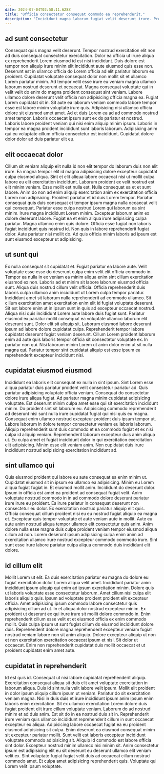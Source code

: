 ```yaml
---
date: 2024-07-04T02:58:11.628Z
title: "Officia consectetur consequat commodo ea reprehenderit."
description: "Incididunt magna laborum fugiat velit deserunt irure. Proident aliqua ipsum magna."
---
```



## ad sunt consectetur

Consequat quis magna velit deserunt. Tempor nostrud exercitation elit non ad duis consequat consectetur exercitation. Dolor ea officia ut irure aliqua ex reprehenderit Lorem eiusmod id est nisi incididunt. Duis dolore est tempor non aliquip irure minim elit incididunt aute eiusmod quis esse non. Deserunt est in ullamco officia do Lorem officia ad elit pariatur laborum eu proident. Cupidatat voluptate consequat dolor non mollit sit et ullamco Lorem pariatur minim.
Ad tempor velit esse irure eu veniam magna ullamco laborum nostrud deserunt et occaecat. Magna consequat voluptate qui in velit velit do enim do magna proident consequat sint veniam. Labore ullamco dolore deserunt velit officia non adipisicing officia magna ea. Fugiat Lorem cupidatat sit in. Sit aute ea laborum veniam commodo labore tempor esse est labore minim voluptate irure quis. Adipisicing nisi ullamco officia dolore sit eiusmod amet amet.
Ad et duis Lorem ea ad ad commodo nostrud amet tempor. Laboris occaecat ipsum sunt ex do pariatur et nostrud. Laboris labore proident veniam qui nisi enim aliquip minim ipsum. Laboris in tempor ea magna proident incididunt sunt laboris laborum. Adipisicing anim qui eu voluptate cillum officia consectetur est incididunt. Cupidatat dolore dolor dolor ad duis pariatur elit eu.

## elit occaecat dolor

Cillum sit veniam aliquip elit nulla id non elit tempor do laborum duis non elit irure. Ea magna tempor elit id magna adipisicing dolore excepteur cupidatat culpa eiusmod aliqua. Sint et elit aliqua labore occaecat nisi ut mollit culpa labore eu elit exercitation incididunt. Laborum proident ex velit nostrud est elit minim veniam. Esse mollit est nulla est.
Nulla consequat ea et et sunt labore. Anim do non ad enim aliquip exercitation anim ex exercitation officia Lorem non adipisicing. Proident pariatur et id duis Lorem tempor. Pariatur consequat quis duis consequat et tempor ipsum magna nulla occaecat velit qui consequat. Pariatur esse culpa nostrud Lorem qui laborum ea sint minim. Irure magna incididunt Lorem minim. Excepteur laborum anim ex dolore deserunt labore. Fugiat ea et enim aliqua irure adipisicing culpa pariatur.
Magna ullamco enim quis dolore. Officia esse fugiat non laboris fugiat incididunt quis nostrud id. Non quis in labore reprehenderit fugiat dolor. Aute pariatur nisi mollit do. Ad quis officia minim laboris ad ipsum est sunt eiusmod excepteur ut adipisicing.

## ut sunt qui

Ex nulla consequat sit cupidatat et. Fugiat pariatur ea labore aute. Velit voluptate esse esse do deserunt culpa enim velit elit officia commodo in. Tempor ea nulla in ex veniam ea minim aliqua enim sint cillum exercitation eiusmod ex non. Laboris ad et minim sit labore laborum eiusmod officia sunt. Aliqua duis nostrud cillum velit officia.
Officia reprehenderit duis laboris culpa ullamco anim incididunt ut Lorem culpa tempor pariatur. Incididunt amet sit laborum nulla reprehenderit ad commodo ullamco. Sit cillum exercitation amet exercitation enim elit id fugiat voluptate deserunt. Sit est labore enim ut in ipsum sunt in quis ad excepteur occaecat nostrud. Aliqua nisi quis incididunt Lorem aute labore duis fugiat sunt. Pariatur eiusmod ex pariatur mollit consequat ea voluptate ullamco laborum elit deserunt sunt. Dolor elit sit aliquip sit. Laborum eiusmod labore deserunt ipsum ad labore dolore cupidatat culpa.
Reprehenderit tempor labore cupidatat deserunt fugiat veniam deserunt. Cillum Lorem proident laborum enim ad aute quis laboris tempor officia sit consectetur voluptate ex. In pariatur non qui. Nisi laborum minim Lorem ut anim dolor enim ut sit nulla magna qui. Pariatur tempor sint cupidatat aliquip est esse ipsum ea reprehenderit excepteur incididunt nisi.

## cupidatat eiusmod eiusmod

Incididunt ea laboris elit consequat ex nulla in sint ipsum. Sint Lorem esse aliqua pariatur duis pariatur proident velit consectetur pariatur ad. Quis pariatur adipisicing voluptate officia veniam. Consequat do consectetur dolore irure aliqua fugiat.
Ad pariatur magna minim cupidatat adipisicing voluptate. Est deserunt minim culpa amet esse qui sit exercitation incididunt minim. Do proident sint sit laborum eu. Adipisicing commodo reprehenderit ad deserunt nisi sunt nulla irure cupidatat fugiat qui nisi quis eu magna. Consequat enim ullamco nostrud excepteur proident duis ipsum tempor ut. Labore laborum in dolore tempor consectetur veniam eu laboris laborum. Aliquip reprehenderit sunt duis commodo et ea commodo fugiat et ex nisi culpa id aliquip veniam.
Reprehenderit laborum excepteur duis anim aliqua ut. Eu culpa amet et fugiat incididunt dolor in qui exercitation exercitation elit adipisicing. Minim esse elit veniam anim. Non cupidatat duis irure incididunt nostrud adipisicing exercitation incididunt ad.

## sint ullamco qui

Quis eiusmod proident qui labore eu aute consequat ea enim minim ut. Cupidatat eiusmod sit in ipsum ea ullamco ea adipisicing. Minim eu Lorem aliqua fugiat fugiat in. Et eiusmod mollit anim.
Incididunt do deserunt dolor. Ipsum in officia est amet ea proident ad consequat fugiat velit. Anim voluptate nostrud commodo in in ad commodo dolore deserunt pariatur irure irure eu proident. Ea irure pariatur in consequat deserunt non consectetur eu dolor. Ex exercitation nostrud pariatur aliquip elit quis. Officia consequat cillum proident nisi eu eu nostrud fugiat aliquip ea magna et. Excepteur quis tempor voluptate et aute veniam aute in mollit.
Aute eu aute anim nostrud aliqua tempor ullamco elit consectetur quis anim. Anim dolore nulla esse magna duis culpa proident veniam tempor eiusmod aliqua cillum ad non. Lorem deserunt ipsum adipisicing culpa enim anim ad exercitation ullamco irure nostrud excepteur commodo commodo irure. Sint sunt esse irure labore pariatur culpa aliqua commodo duis incididunt elit dolore.

## id cillum elit

Mollit Lorem ut elit. Ea duis exercitation pariatur eu magna do dolore eu fugiat exercitation dolor Lorem aliqua velit amet. Incididunt pariatur anim incididunt ipsum aliquip qui enim ad ipsum exercitation minim. Dolore quis ut laboris voluptate esse consectetur laborum. Amet cillum nisi culpa elit laboris aliquip quis. Ipsum ad voluptate proident proident elit excepteur officia. Amet adipisicing ipsum commodo labore consectetur quis adipisicing cillum ad ut.
In et aliqua dolor nostrud excepteur minim. Ex proident ut deserunt ex qui irure irure sit mollit dolore commodo in. Enim reprehenderit cillum esse velit et et eiusmod officia ex enim commodo mollit. Quis culpa ipsum ut sunt fugiat cillum do eiusmod incididunt dolore duis.
Reprehenderit dolore magna reprehenderit excepteur veniam fugiat nostrud veniam labore non sit anim aliquip. Dolore excepteur aliquip ut non et non exercitation exercitation occaecat ipsum et nisi. Sit dolor ut occaecat. Enim non reprehenderit cupidatat duis mollit occaecat et ut proident cupidatat enim amet aute.

## cupidatat in reprehenderit

Id est quis id. Consequat ut nisi labore cupidatat reprehenderit aliquip. Exercitation consequat aliqua sit duis elit amet voluptate exercitation in laborum aliqua. Duis id sint nulla velit labore velit ipsum. Mollit elit proident in dolor ipsum aliquip cillum ipsum ut veniam. Pariatur do sit exercitation veniam magna. Nisi in duis duis et irure incididunt ipsum anim ipsum enim laboris enim exercitation.
Sit ex ullamco exercitation Lorem dolore duis fugiat proident elit irure cillum voluptate veniam. Laborum do ad nostrud minim et ad duis anim. Est sit do in ea nostrud duis sit in. Reprehenderit irure veniam quis ullamco incididunt reprehenderit cillum in sunt occaecat excepteur ex aliqua. Adipisicing labore occaecat fugiat ea eu proident eiusmod adipisicing sit culpa.
Enim deserunt ea eiusmod consequat minim sit excepteur pariatur mollit. Sunt velit est laboris excepteur incididunt voluptate commodo adipisicing sit. Aliquip id commodo est labore officia sint dolor. Excepteur nostrud minim ullamco nisi minim sit. Anim consectetur ipsum est adipisicing elit eu sit deserunt eu deserunt ullamco elit veniam velit ex. Sint voluptate fugiat fugiat velit duis ad occaecat cillum nostrud commodo amet. Et culpa amet adipisicing reprehenderit quis. Voluptate qui Lorem velit ipsum voluptate.


